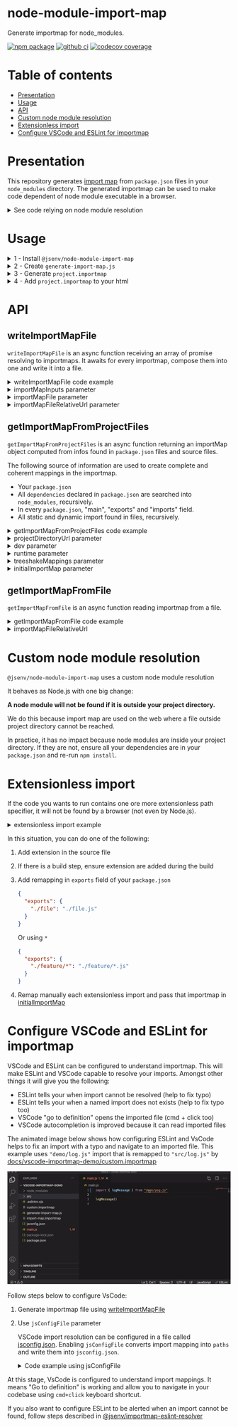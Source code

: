 # node-module-import-map

Generate importmap for node_modules.

[![npm package](https://img.shields.io/npm/v/@jsenv/node-module-import-map.svg?logo=npm&label=package)](https://www.npmjs.com/package/@jsenv/node-module-import-map)
[![github ci](https://github.com/jsenv/jsenv-node-module-import-map/workflows/ci/badge.svg)](https://github.com/jsenv/jsenv-node-module-import-map/actions?workflow=ci)
[![codecov coverage](https://codecov.io/gh/jsenv/jsenv-node-module-import-map/branch/master/graph/badge.svg)](https://codecov.io/gh/jsenv/jsenv-node-module-import-map)

# Table of contents

- [Presentation](#Presentation)
- [Usage](#Usage)
- [API](#API)
- [Custom node module resolution](#Custom-node-module-resolution)
- [Extensionless import](#Extensionless-import)
- [Configure VSCode and ESLint for importmap](#Configure-vscode-and-eslint-for-importmap)

# Presentation

This repository generates [import map](https://github.com/WICG/import-maps) from `package.json` files in your `node_modules` directory. The generated importmap can be used to make code dependent of node module executable in a browser.

<details>
  <summary>See code relying on node module resolution</summary>

```js
import lodash from "lodash"
```

The code above is expecting Node.js to "magically" find file corresponding to `"lodash"`. This magic is the [node module resolution algorith](https://nodejs.org/api/modules.html#modules_all_together). Other runtimes than Node.js, a browser like Chrome for instance, don't have this algorithm. Executing that code in a browser fetches `http://example.com/lodash` and likely results in `404 File Not Found` from server.

</details>

# Usage

<details>
  <summary>1 - Install <code>@jsenv/node-module-import-map</code></summary>

```console
npm install --save-dev @jsenv/node-module-import-map
```

</details>

<details>
  <summary>2 - Create <code>generate-import-map.js</code></summary>

```js
import { getImportMapFromProjectFiles, writeImportMapFile } from "@jsenv/node-module-import-map"

const projectDirectoryUrl = new URL("./", import.meta.url)

await writeImportMapFile(
  [
    getImportMapFromProjectFiles({
      projectDirectoryUrl,
    }),
  ],
  {
    projectDirectoryUrl,
    importMapFileRelativeUrl: "./project.importmap",
  },
)
```

The code above is written in ESM. You may have to use `.mjs` extension to run it with Node.js as documented in [enabling ESM](https://nodejs.org/docs/latest-v16.x/api/esm.html#esm_enabling)

</details>

<details>
  <summary>3 - Generate <code>project.importmap</code></summary>

```console
node generate-import-map.js
```

</details>

<details>
  <summary>4 - Add <code>project.importmap</code> to your html</summary>

```html
<!DOCTYPE html>
<html>
  <head>
    <title>Title</title>
    <meta charset="utf-8" />
    <link rel="icon" href="data:," />
    <script type="importmap" src="./project.importmap"></script>
  </head>

  <body>
    <script type="module">
      import lodash from "lodash"
    </script>
  </body>
</html>
```

If you use a bundler or an other tool, be sure it's compatible with import maps. As import map are standard the bundler/tool might be compatible by default or with the help of some plugin/configuration. [@jsenv/core](https://github.com/jsenv/jsenv-core) seamlessly supports importmap during development, testing and when building for production.

</details>

# API

## writeImportMapFile

`writeImportMapFile` is an async function receiving an array of promise resolving to importmaps. It awaits for every importmap, compose them into one and write it into a file.

<details>
  <summary>writeImportMapFile code example</summary>

Code below generate an import map from node_modules + an inline importmap.

```js
import { getImportMapFromProjectFiles, writeImportMapFile } from "@jsenv/node-module-import-map"

const projectDirectoryUrl = new URL("./", import.meta.url)
const importMapInputs = [
  getImportMapFromProjectFiles({
    projectDirectoryUrl,
    dev: true,
  }),
  {
    imports: {
      foo: "./bar.js",
    },
  },
]

await writeImportMapFile(importMapInputs, {
  projectDirectoryUrl,
  importMapFileRelativeUrl: "./import-map.importmap",
})
```

[implementation](./src/writeImportMapFile.js)

</details>

<details>
  <summary>importMapInputs parameter</summary>

`importMapInputs` is an array of importmap object or promise resolving to importmap objects. This parameter is optional and is an empty array by default.

> When `importMapInputs` is empty a warning is emitted and `writeImportMapFile` write an empty importmap file.

</details>

<details>
  <summary>importMapFile parameter</summary>

`importMapFile` parameter is a boolean controling if importMap is written to a file. This parameters is optional and enabled by default.

</details>

<details>
  <summary>importMapFileRelativeUrl parameter</summary>

`importMapFileRelativeUrl` parameter is a string controlling where importMap file is written. This parameter is optional and by default it's `"./import-map.importmap"`.

</details>

## getImportMapFromProjectFiles

`getImportMapFromProjectFiles` is an async function returning an importMap object computed from infos found in `package.json` files and source files.

The following source of information are used to create complete and coherent mappings in the importmap.

- Your `package.json`
- All `dependencies` declared in `package.json` are searched into `node_modules`, recursively.
- In every `package.json`, "main", "exports" and "imports" field.
- All static and dynamic import found in files, recursively.

<details>
  <summary>getImportMapFromProjectFiles code example</summary>

```js
import { getImportMapFromProjectFiles } from "@jsenv/node-module-import-map"

const importMap = await getImportMapFromProjectFiles({
  projectDirectoryUrl: new URL("./", import.meta.url),
  dev: false,
  runtime: "browser",
})
```

> Be sure node modules are on your filesystem because we'll use the filesystem structure to generate the importmap. For that reason, you must use it after `npm install` or anything that is responsible to generate the node_modules folder and its content on your filesystem.

[implementation](./src/getImportMapFromProjectFiles.js)

</details>

<details>
  <summary>projectDirectoryUrl parameter</summary>

`projectDirectoryUrl` parameter is a string url leading to a folder with a `package.json`. This parameters is **required** and accepted values are documented in [@jsenv/util#assertAndNormalizeDirectoryUrl](https://github.com/jsenv/jsenv-util#assertandnormalizedirectoryurl)

</details>

<details>
  <summary>dev parameter</summary>

`dev` parameter is a boolean indicating if the importmap will be used for development or production. This parameter is optional and by default it's disabled.

When enabled the following happens:

1. `devDependencies` declared in your `package.json` are included in the generated importMap.
2. `"development"` is favored over `"production"` in [package.json conditions](https://nodejs.org/dist/latest-v15.x/docs/api/packages.html#packages_conditions_definitions)

</details>

<details>
  <summary>runtime parameter</summary>

`runtime` parameter is a string indicating where the importmap will be used. This parameter is optional with a default of `"browser"`.

When `runtime` is `"browser"`, `"browser"` is favored over `"node"` in [package.json conditions](https://nodejs.org/dist/latest-v15.x/docs/api/packages.html#packages_conditions_definitions).

When it is `"node"`, `"node"` is favored.

</details>

<details>
  <summary>treeshakeMappings parameter</summary>

`treeshakeMappings` parameter is a boolean controlling if mappings will be treeshaked according to the import found in your files.

When disabled, all mappings needed for Node module resolution will be generated. During development, you can start/stop using a mapping at any time. In that case it's more convenient to keep unused mappings in the generated importmap. Consequently `treeshakeMappings` parameter is disabled when `dev` parameter is enabled.

When enabled, only the mappings actually used by your files will be generated. This is the default behaviour as long as `dev` parameter is disabled. It will drastically decrease the importmap file size.

</details>

<details>
  <summary>initialImportMap parameter</summary>

`initialImportMap` parameter is an importMap object. This parameter is optional and by default it's an empty object.

You can use this parameter to provide mappings that are not already in your `package.json`.

```js
import { getImportMapFromProjectFiles } from "@jsenv/node-module-import-map"

const importMap = await getImportMapFromProjectFiles({
  projectDirectoryUrl: new URL("./", import.meta.url),
  initialImportMap: {
    imports: {
      foo: "./bar.js",
    },
  },
})

console.log(importMap.imports.foo) // "./bar.js"
```

</details>

## getImportMapFromFile

`getImportMapFromFile` is an async function reading importmap from a file.

<details>
  <summary>getImportMapFromFile code example</summary>

```js
import { getImportMapFromFile } from "@jsenv/node-module-import-map"

const importMap = await getImportMapFromFile({
  projectDirectoryUrl: new URL("./", import.meta.url),
  importMapRelativeUrl: "./import-map.importmap",
})
```

[implementation](./src/getImportMapFromFile.js)

</details>

<details>
  <summary>importMapFileRelativeUrl</summary>

`importMapFileRelativeUrl` parameter is an url relative to `projectDirectoryUrl` leading to the importmap file. This parameter is **required**.

</details>

# Custom node module resolution

`@jsenv/node-module-import-map` uses a custom node module resolution

It behaves as Node.js with one big change:

**A node module will not be found if it is outside your project directory.**

We do this because import map are used on the web where a file outside project directory cannot be reached.

In practice, it has no impact because node modules are inside your project directory. If they are not, ensure all your dependencies are in your `package.json` and re-run `npm install`.

# Extensionless import

If the code you wants to run contains one ore more extensionless path specifier, it will not be found by a browser (not even by Node.js).

<details>
  <summary>extensionless import example</summary>

```js
import { foo } from "./file"
```

</details>

In this situation, you can do one of the following:

1. Add extension in the source file
2. If there is a build step, ensure extension are added during the build
3. Add remapping in `exports` field of your `package.json`

   ```json
   {
     "exports": {
       "./file": "./file.js"
     }
   }
   ```

   Or using `*`

   ```json
   {
     "exports": {
       "./feature/*": "./feature/*.js"
     }
   }
   ```

4. Remap manually each extensionless import and pass that importmap in [initialImportMap](#getImportMapFromProjectFiles)

# Configure VSCode and ESLint for importmap

VSCode and ESLint can be configured to understand importmap. This will make ESLint and VSCode capable to resolve your imports. Amongst other things it will give you the following:

- ESLint tells your when import cannot be resolved (help to fix typo)
- ESLint tells your when a named import does not exists (help to fix typo too)
- VSCode "go to definition" opens the imported file (cmd + click too)
- VSCode autocompletion is improved because it can read imported files

The animated image below shows how configuring ESLint and VsCode helps to fix an import with a typo and navigate to an imported file. This example uses `"demo/log.js"` import that is remapped to `"src/log.js"` by [docs/vscode-importmap-demo/custom.importmap](docs/vscode-importmap-demo/custom.importmap)

![Animated image showing importmap integration in VSCode and ESLint](./docs/importmap-configured-demo.gif)

Follow steps below to configure VsCode:

1. Generate importmap file using [writeImportMapFile](#writeImportMapFile)
2. Use `jsConfigFile` parameter

   VSCode import resolution can be configured in a file called [jsconfig.json](https://code.visualstudio.com/docs/languages/jsconfig). Enabling `jsConfigFile` converts import mapping into `paths` and write them into `jsconfig.json`.

   <details>
      <summary>Code example using jsConfigFile</summary>

   ```js
   import { writeImportMapFile } from "@jsenv/node-module-import-map"

   const projectDirectoryUrl = new URL("./", import.meta.url)

   await writeImportMapFile(
     [
       {
         imports: {
           "src/": "./src/",
         },
       },
     ],
     {
       projectDirectoryUrl,
       jsConfigFile: true,
     },
   )
   ```

   Code above would result into the following `jsconfig.json` file

   ```json
   {
     "compilerOptions": {
       "baseUrl": ".",
       "paths": {
         "src/*": ["./src/*"]
       }
     }
   }
   ```

   </details>

At this stage, VsCode is configured to understand import mappings. It means "Go to definition" is working and allow you to navigate in your codebase using `cmd+click` keyboard shortcut.

If you also want to configure ESLint to be alerted when an import cannot be found, follow steps described in [@jsenv/importmap-eslint-resolver](https://github.com/jsenv/jsenv-importmap-eslint-resolver#installation)
